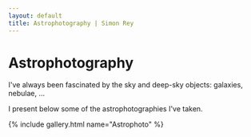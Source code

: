 ```yaml
---
layout: default
title: Astrophotography | Simon Rey
---
```


# Astrophotography

I've always been fascinated by the sky and deep-sky objects: galaxies, nebulae, ...

I present below some of the astrophotographies I've taken.

{% include gallery.html name="Astrophoto" %}